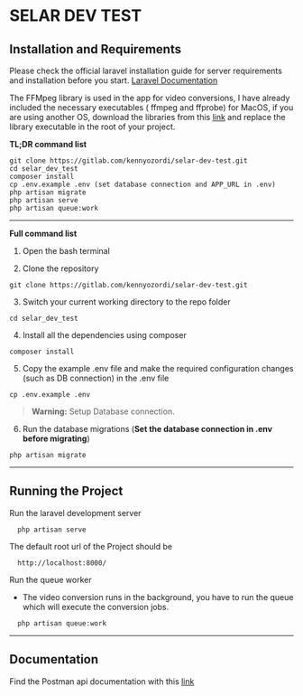 # SELAR DEV TEST

## Installation and Requirements

Please check the official laravel installation guide for server requirements and installation before you start. [Laravel Documentation](https://laravel.com/docs/7.x)

The FFMpeg library is used in the app for video conversions, I have already included the necessary executables ( ffmpeg and ffprobe) for MacOS, if you are using another OS, download the libraries from this [link](https://ffmpeg.org/download.html) and replace the library executable in the root of your project.

**TL;DR command list**

```
git clone https://gitlab.com/kennyozordi/selar-dev-test.git
cd selar_dev_test
composer install
cp .env.example .env (set database connection and APP_URL in .env)
php artisan migrate
php artisan serve
php artisan queue:work
```

---

**Full command list**

1. Open the bash terminal

2. Clone the repository

```
git clone https://gitlab.com/kennyozordi/selar-dev-test.git
```

3. Switch your current working directory to the repo folder

```
cd selar_dev_test
```

4. Install all the dependencies using composer

```
composer install
```

5. Copy the example .env file and make the required configuration changes (such as DB connection) in the .env file

```
cp .env.example .env
```

> **Warning:** Setup Database connection.

6. Run the database migrations (**Set the database connection in .env before migrating**)

```
php artisan migrate
```

---

## Running the Project

Run the laravel development server

```
  php artisan serve
```

The default root url of the Project should be

```
  http://localhost:8000/
```

Run the queue worker

-   The video conversion runs in the background, you have to run the queue which will execute the conversion jobs.

```
  php artisan queue:work
```

---

## Documentation

Find the Postman api documentation with this [link](https://documenter.getpostman.com/view/9974498/2s935prPRH)
